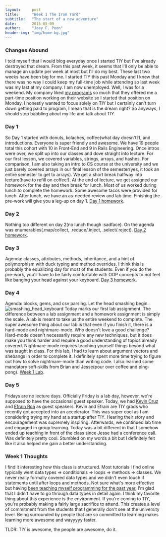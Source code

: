 ```yaml
---
layout:     post
title:      "Week 1 The Iron Yard"
subtitle:   "The start of a new adventure"
date:       2015-05-09
author:     "Joey F. Poon"
header-img: "img/home-bg.jpg"
---
```


<h3>Changes Abound</h3>
<p>I told myself that I would blog everyday once I started TIY but I've already destroyed that dream. From this past week, it seems that I'll only be able to manage an update per week at most but I'll do my best. These last two weeks have been big for me. I started TIY this past Monday and I knew that there was no way I could keep my full-time job while attending so last week was my last at my company. I am now unemployed. Well, I was for a weekend. My company liked <a href="{{ site.baseurl }}/working-efficiently.html">my programs</a> so much that they offered me a part-time position working on their website so I started that position on Monday. I honestly wanted to focus solely on TIY but I certainly can't turn down getting paid to program, I mean that is the dream right? So anyways, I should stop babbling about my life and talk about TIY.</p>

<h3>Day 1</h3>
<p>So Day 1 started with donuts, kolaches, coffee(what day doesn't?), and introductions. Everyone is super friendly and awesome. We have 19 people total this cohort with 10 in Front-End and 9 in Rails Engineering. Once intros were over, we split up into our classes and dove straight into lecture. For our first lesson, we covered variables, strings, arrays, and hashes. For comparison, I am also taking an intro to CS course at the university and we just barely covered arrays in our final lesson of the semester(yes, it took an entire semester to get to arrays). We get a short break halfway into lecture(have to refill on coffee!). At the end of lecture, we get assigned our homework for the day and then break for lunch. Most of us worked during lunch to complete the homework. Some awesome tacos were provided for lunch. After lunch, we have an as-needed review and lab time. Finishing the pre-work will give you a leg-up on day 1. <a href="https://gist.github.com/joeypoon/d30e8f4f0da4dc046825">Day 1 homework</a>.</p>

<h3>Day 2</h3>
<p>Nothing too different on day 2(no lunch though :sadface). On the agenda was enumerables(.map/collect, .reduce/.inject, .select/.reject). <a href="https://gist.github.com/joeypoon/e0f4d278f38b5092d625">Day 2 homework</a>.</p>

<h3>Day 3</h3>
<p>Agenda: classes, attributes, methods, inheritance, and a hint of polymorphism with duck typing and method overrides. I think this is probably the equalizing day for most of the students. Even if you do the pre-work, you'll have to be fairly comfortable with OOP concepts to not feel like banging your head against your keyboard. <a href="https://gist.github.com/joeypoon/b28b38dfdbe370a933c6">Day 3 homework</a>.</p>

<h3>Day 4</h3>
<p>Agenda: blocks, gems, and csv parsing. Let the head smashing begin.
<img src="{{ site.baseurl }}/img/smashing_head_keyboard.gif" alt="smashing_head_keyboard" class="alignnone">
Today marks our first lab assignment. The difference between a lab assignment and a homework assignment is simply the scale. A lab is meant to take us the entire weekend to complete. The super awesome thing about our lab is that even if you finish it, there is a hard-mode and nightmare-mode. Who doesn't love a good challenge? Hard-mode doesn't necessarily require any new techniques, but it does make you think harder and require a good understanding of topics already covered. Nightmare-mode requires teaching yourself things beyond what was taught in class. For this lab, I had to learn about argument vectors and shebangs in order to complete it. I definitely spent more time trying to figure out how to solve nightmare-mode than writing code. I also learned some mandatory soft-skills from Brian and Jesse(pour over coffee and ping-pong). <a href ="https://github.com/joeypoon/week-1-lab">Week 1 Lab</a>.</p>

<h3>Day 5</h3>
<p>Fridays are no lecture days. Officially Friday is a lab day, however, we're supposed to have the occasional guest speaker. Today, we had <a href="https://twitter.com/Kevin7Christmas">Kevin Cruz</a> and <a href="https://twitter.com/EA_Roa">Efrain Roa</a> as guest speakers. Kevin and Efrain are TIY grads who recently got accepted into an accelerator. This was super cool as I am considering trying my hand at a startup after TIY. Hearing their story and encouragement was supremely inspiring. Afterwards, we continued lab time and engaged in group learning. Today was a bit different in that I somehow ended up teaching in front of the class since Jesse had a conference call. Was definitely pretty cool. Stumbled on my words a bit but I definitely felt like it also helped me gain a better understanding.</p>

<h3>Week 1 Thoughts</h3>
I find it interesting how this class is structured. Most tutorials I find online typically went data types => conditionals => loops => methods => classes. We never really formally covered data types and we didn't even touch if statements until after loops and methods. Not sure what's more effective but having <a href="{{ site.baseurl }}/risky-proposition.html">been teaching myself programming for the past year</a>, I'm glad that I didn't have to go through data types in detail again. I think my favorite thing about this experience is the environment. If you're coming to TIY, you're probably making a fairly large sacrifice to attend. This creates a level of commitment from the students that I generally don't see at the university level. Being surrounded by people that are so committed to learning makes learning more awesome and wayyyyy faster.

TLDR: TIY is awesome, the people are awesome, do it.
